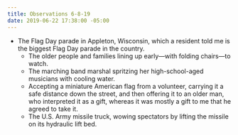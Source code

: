 ```yaml
---
title: Observations 6-8-19
date: 2019-06-22 17:38:00 -05:00
---
```


- The Flag Day parade in Appleton, Wisconsin, which a resident told me is the biggest Flag Day parade in the country.
	- The older people and families lining up early—with folding chairs—to watch.
	- The marching band marshal spritzing her high-school-aged musicians with cooling water.
	- Accepting a miniature American flag from a volunteer, carrying it a safe distance down the street, and then offering it to an older man, who interpreted it as a gift, whereas it was mostly a gift to me that he agreed to take it.
	- The U.S. Army missile truck, wowing spectators by lifting the missile on its hydraulic lift bed.